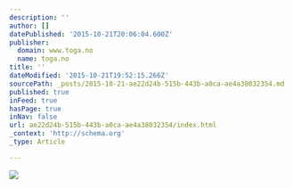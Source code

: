 ```yaml
---
description: ''
author: []
datePublished: '2015-10-21T20:06:04.600Z'
publisher:
  domain: www.toga.no
  name: toga.no
title: ''
dateModified: '2015-10-21T19:52:15.266Z'
sourcePath: _posts/2015-10-21-ae22d24b-515b-443b-a0ca-ae4a38032354.md
published: true
inFeed: true
hasPage: true
inNav: false
url: ae22d24b-515b-443b-a0ca-ae4a38032354/index.html
_context: 'http://schema.org'
_type: Article

---
```

![](http://www.toga.no/wp-content/uploads/2011/06/167.jpg)